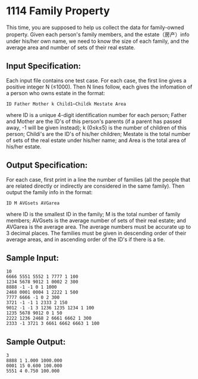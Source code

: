 # 1114 Family Property
This time, you are supposed to help us collect the data for family-owned property. Given each person's family members, and the estate（房产）info under his/her own name, we need to know the size of each family, and the average area and number of sets of their real estate.

## Input Specification:
Each input file contains one test case. For each case, the first line gives a positive integer N (≤1000). Then N lines follow, each gives the infomation of a person who owns estate in the format:

    ID Father Mother k Child1⋯Childk Mestate Area

where ID is a unique 4-digit identification number for each person; Father and Mother are the ID's of this person's parents (if a parent has passed away, -1 will be given instead); k (0≤k≤5) is the number of children of this person; Childi's are the ID's of his/her children; Mestate is the total number of sets of the real estate under his/her name; and Area is the total area of his/her estate.

## Output Specification:
For each case, first print in a line the number of families (all the people that are related directly or indirectly are considered in the same family). Then output the family info in the format:

    ID M AVGsets AVGarea

where ID is the smallest ID in the family; M is the total number of family members; AVGsets is the average number of sets of their real estate; and AVGarea is the average area. The average numbers must be accurate up to 3 decimal places. The families must be given in descending order of their average areas, and in ascending order of the ID's if there is a tie.

## Sample Input:
    10
    6666 5551 5552 1 7777 1 100
    1234 5678 9012 1 0002 2 300
    8888 -1 -1 0 1 1000
    2468 0001 0004 1 2222 1 500
    7777 6666 -1 0 2 300
    3721 -1 -1 1 2333 2 150
    9012 -1 -1 3 1236 1235 1234 1 100
    1235 5678 9012 0 1 50
    2222 1236 2468 2 6661 6662 1 300
    2333 -1 3721 3 6661 6662 6663 1 100

## Sample Output:
    3
    8888 1 1.000 1000.000
    0001 15 0.600 100.000
    5551 4 0.750 100.000